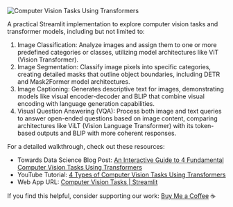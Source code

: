 ![Computer Vision Tasks Using Transformers](https://towardsdatascience.com/wp-content/uploads/2025/09/Screenshot-2025-09-20-at-10.55.59-AM.png)

A practical Streamlit implementation to explore computer vision tasks and transformer models, including but not limited to:
1. Image Classification: Analyze images and assign them to one or more predefined categories or classes, utilizing model architectures like ViT (Vision Transformer).
2. Image Segmentation: Classify image pixels into specific categories, creating detailed masks that outline object boundaries, including DETR and Mask2Former model architectures.
3. Image Captioning: Generates descriptive text for images, demonstrating models like visual encoder-decoder and BLIP that combine visual encoding with language generation capabilities.
4. Visual Question Answering (VQA): Process both image and text queries to answer open-ended questions based on image content, comparing architectures like ViLT (Vision Language Transformer) with its token-based outputs and BLIP with more coherent responses.

For a detailed walkthrough, check out these resources:
* Towards Data Science Blog Post: [An Interactive Guide to 4 Fundamental Computer Vision Tasks Using Transformers](https://towardsdatascience.com/model-context-protocol-mcp-tutorial-build-your-first-mcp-server-in-6-steps/)
* YouTube Tutorial: [4 Types of Computer Vision Tasks Using Transformers](https://youtu.be/xuhmyPaHKe8?si=sirkSI8VPUVsp20G)
* Web App URL: [Computer Vision Tasks | Streamlit ](https://huggingface-computer-vision.streamlit.app/)

If you find this helpful, consider supporting our work: [Buy Me a Coffee](https://buymeacoffee.com/visualdesign) ☕
